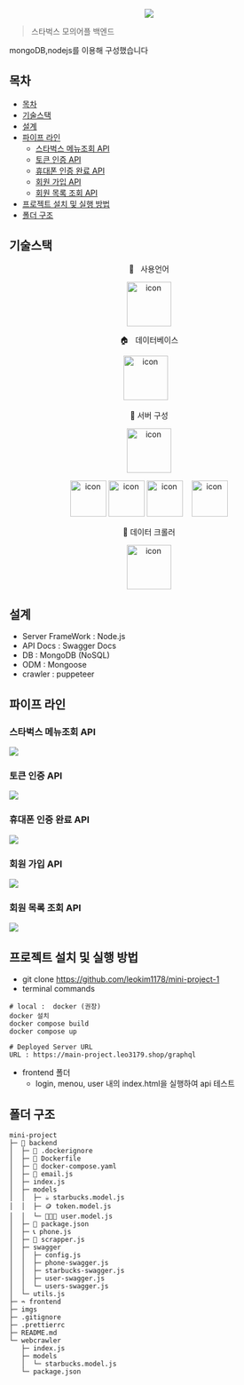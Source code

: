 <p align="center">
<img src="https://capsule-render.vercel.app/api?&type=waving&color=timeAuto&height=180&section=header&text=Mini Project%20:%20Starbucks&fontSize=50&animation=fadeIn&fontAlignY=45" />
  </p>

> 스타벅스 모의어플 백엔드

mongoDB,nodejs를 이용해 구성했습니다
<br>

## 목차

- [목차](#목차)
- [기술스택](#기술스택)
- [설계](#설계)
- [파이프 라인](#파이프-라인)
  - [스타벅스 메뉴조회 API](#스타벅스-메뉴조회-api)
  - [토큰 인증 API](#토큰-인증-api)
  - [휴대폰 인증 완료 API](#휴대폰-인증-완료-api)
  - [회원 가입 API](#회원-가입-api)
  - [회원 목록 조회 API](#회원-목록-조회-api)
- [프로젝트 설치 및 실행 방법](#프로젝트-설치-및-실행-방법)
- [폴더 구조](#폴더-구조)

## 기술스택

   <p align="center">
📑&nbsp&nbsp&nbsp사용언어
  </p>
<p align="center">
<img alt= "icon" wide="80" height="80" src ="https://techstack-generator.vercel.app/js-icon.svg">
  </p>
 <p align="center">
🏠&nbsp&nbsp&nbsp데이터베이스
  </p>
 <p align="center">
<img alt= "icon" wide="80" height="80" src ="imgs/mongodb-256x300.png">
&nbsp&nbsp
</p>
 <p align="center">
🚀 서버 구성
 <p align="center">
<img alt= "icon" wide="80" height="80" src ="imgs/nodejs.png">
<p align="center">
<img alt= "icon" wide="65" height="65" src ="https://techstack-generator.vercel.app/docker-icon.svg">
<img alt= "icon" wide="65" height="65" src ="https://techstack-generator.vercel.app/restapi-icon.svg">
<img alt= "icon" wide="65" height="65" src ="imgs/express.png">
&nbsp&nbsp
<img alt= "icon" wide="65" height="65" src ="https://upload.wikimedia.org/wikipedia/commons/a/ab/Swagger-logo.png">

</p>
<p align="center">
🎨 데이터 크롤러
<p align="center">
<img alt= "icon" wide="80" height="80" src ="imgs/puppeteer.png">
</p>

## 설계

-   Server FrameWork : Node.js
-   API Docs : Swagger Docs
-   DB : MongoDB (NoSQL)
-   ODM : Mongoose
-   crawler : puppeteer

## 파이프 라인

### 스타벅스 메뉴조회 API

![](imgs/스타벅스%20메뉴조회%20API%20PG.png)

### 토큰 인증 API

![](imgs/토큰%20인증%20API%20PG.png)

### 휴대폰 인증 완료 API

![](imgs/휴대폰%20인증완료%20API%20PG.png)

### 회원 가입 API

![](imgs/회원가입%20API%20PG.png)

### 회원 목록 조회 API

![](imgs/회원%20목록%20조회%20API%20PG.png)

## 프로젝트 설치 및 실행 방법

-   git clone https://github.com/leokim1178/mini-project-1
-   terminal commands

```
# local :  docker (권장)
docker 설치
docker compose build
docker compose up

# Deployed Server URL
URL : https://main-project.leo3179.shop/graphql
```

-   frontend 폴더
    -   login, menou, user 내의 index.html을 실행하여 api 테스트

## 폴더 구조

```
mini-project
├─ 🚀 backend
│  ├─ 🐳 .dockerignore
│  ├─ 🐳 Dockerfile
│  ├─ 🐳 docker-compose.yaml
│  ├─ 📮 email.js
│  ├─ index.js
│  ├─ models
│  │  ├─ ☕️ starbucks.model.js
│  │  ├─ 🪙 token.model.js
│  │  └─ 👩🏻‍💻 user.model.js
│  ├─ 🎒 package.json
│  ├─ 📞 phone.js
│  ├─ 🎨 scrapper.js
│  ├─ swagger
│  │  ├─ config.js
│  │  ├─ phone-swagger.js
│  │  ├─ starbucks-swagger.js
│  │  ├─ user-swagger.js
│  │  └─ users-swagger.js
│  └─ utils.js
├─ ➬ frontend
├─ imgs
├─ .gitignore
├─ .prettierrc
├─ README.md
└─ webcrawler
   ├─ index.js
   ├─ models
   │  └─ starbucks.model.js
   └─ package.json
```
